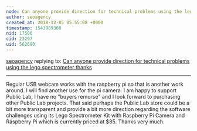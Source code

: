 ```yaml
---
node: Can anyone provide direction for technical problems using the lego spectrometer thanks
author: seoagency
created_at: 2018-12-05 05:55:08 +0000
timestamp: 1543989308
nid: 17506
cid: 23297
uid: 562690
---
```




[seoagency](../profile/seoagency) replying to: [Can anyone provide direction for technical problems using the lego spectrometer thanks](../notes/mblumhar/11-10-2018/can-anyone-provide-direction-for-technical-problems-using-the-lego-spectrometer-thanks)

----
Regular USB webcam works with the raspberry pi so that is another work around. I will find another use for the pi camera. I am happy to support Public Lab, I have no "buyers remorse" and I look forward to purchasing other Public Lab projects. That said perhaps the Public Lab store could be a bit more transparent and provide a bit more direction regarding the software challenges using its Lego Spectrometer Kit with Raspberry Pi Camera and Raspberry Pi which is currently priced at $85. Thanks very much.
